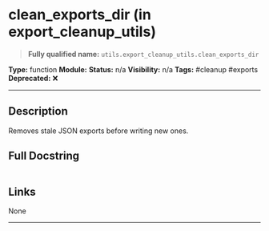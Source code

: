 # clean_exports_dir (in export_cleanup_utils)
> **Fully qualified name:** `utils.export_cleanup_utils.clean_exports_dir`

**Type:** function
**Module:** 
**Status:** n/a
**Visibility:** n/a
**Tags:** #cleanup #exports
**Deprecated:** ❌

---

## Description
Removes stale JSON exports before writing new ones.

## Full Docstring
```

```

## Links
None

---
